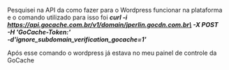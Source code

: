 Pesquisei na API da como fazer para o Wordpress funcionar na plataforma e o comando utilizado para isso foi **_curl -i https://api.gocache.com.br/v1/domain/jperlin.gocdn.com.br\
	 -X POST \
	 -H 'GoCache-Token:<tokendaconta>' \
	 -d'ignore_subdomain_verification_gocache=1'_**
  
  Após esse comando o wordpress já estava no meu painel de controle da GoCache
